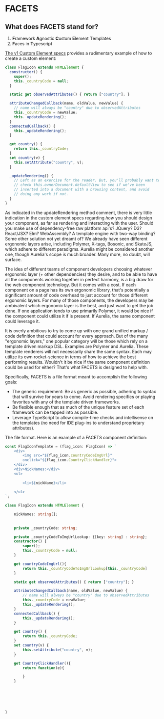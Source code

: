 # FACETS

## What does FACETS stand for?

1)  **F**ramework **A**gnostic **C**ustom **E**lement **T**emplates
2)  **F**aces in **T**ypescript

[The v1 Custom Element specs](https://www.w3.org/TR/custom-elements/#custom-elements-autonomous-example) provides a rudimentary example of how to create a custom element:

```javascript
class FlagIcon extends HTMLElement {
  constructor() {
    super();
    this._countryCode = null;
  }

  static get observedAttributes() { return ["country"]; }

  attributeChangedCallback(name, oldValue, newValue) {
    // name will always be "country" due to observedAttributes
    this._countryCode = newValue;
    this._updateRendering();
  }
  connectedCallback() {
    this._updateRendering();
  }

  get country() {
    return this._countryCode;
  }
  set country(v) {
    this.setAttribute("country", v);
  }

  _updateRendering() {
    // Left as an exercise for the reader. But, you'll probably want to
    // check this.ownerDocument.defaultView to see if we've been
    // inserted into a document with a browsing context, and avoid
    // doing any work if not.
  }
}
```

As indicated in the updateRendering method comment, there is very little indication in the custom element specs regarding *how* you should design your component, as far as rendering and interacting with the user.  Should you make use of dependency-free raw platform api's? JQuery? D3? React/JSX? Elm? WebAssembly?  A template engine with two-way binding?  Some other solution not yet dreamt of? We already have seen different ergonomic layers arise, including Polymer, X-tags, Bosonic, and SkateJS, which adhere to different paradigms.  Aurelia might be considered another one, though Aurelia's scope is much broader.  Many more, no doubt, will surface.

The idea of different teams of component developers choosing whatever ergonomic layer (+ other dependencies) they desire, and to be able to have all the components working together in perfect harmony, is a big draw for the web component technology. But it comes with a cost.  If each component on a page has its own ergonomic library, that's potentially a significant amount of code overhead to just account for those different ergonomic layers.  For many of those components, the developers may be ambivalent which ergonomic layer is the best, and just want to get the job done.  If one application tends to use primarily Polymer, it would be nice if the component could utilize it if is present.  If Aurelia, the same component could leverage it.  

It is overly ambitious to try to come up with one grand unified markup / code definition that could account for every approach.  But of the many "ergonomic layers," one popular category will be those which rely on a template driven markup DSL. Examples are Polymer and Aurelia.  These template renderers will not necessarily share the same syntax.   Each may utilize its own rocket-science in terms of how to achieve the best performing results.  Wouldn't it be nice if the same component definition could be used for either?  That's what FACETS is designed to help with.

Specifically, FACETS is a file format meant to accomplish the following goals:

* The generic requirement:  Be as generic as possible, adhering to syntax that will survive for years to come.  Avoid rendering specifics or playing favorites with any of the template driven frameworks.
* Be flexible enough that as much of the unique feature set of each framework can be tapped into as possible.
* Leverage TypeScript to allow compile-time checks and intellisense on the templates (no need for IDE plug-ins to understand proprietary attributes).

The file format.  Here is an example of a FACETS component definition:
```typescript
const FlagIconTemplate = (flag_icon: FlagIcon) => `
    <div>
        <img src="${flag_icon.countryCodeImgUrl}" 
        onclick="${flag_icon.CountryClickHandler}">
    </div>
    <div>NickNames:</div>
    <ul>
                                                                               ${flag_icon.nickNames.map(nickName =>`
        <li>${nickName}</li>
                                                                               `).join('')}                                                                        
    </ul>
`;

class FlagIcon extends HTMLElement {

    nickNames: string[];
    
    
    private _countryCode: string;

    private _countryCodeToImgUrlLookup: {[key: string] : string};
    constructor() {
        super();
        this._countryCode = null;
    }

    get countryCodeImgUrl(){
        return this._countryCodeToImgUrlLookup[this._countryCode]
    }

    static get observedAttributes() { return ["country"]; }

    attributeChangedCallback(name, oldValue, newValue) {
        // name will always be "country" due to observedAttributes
        this._countryCode = newValue;
        this._updateRendering();
    }
    connectedCallback() {
        this._updateRendering();
    }

    get country() {
        return this._countryCode;
    }
    set country(v) {
        this.setAttribute("country", v);
    }

    get CountryClickHandler(){
        return function(e){

        }
    }


    

    

}
```









